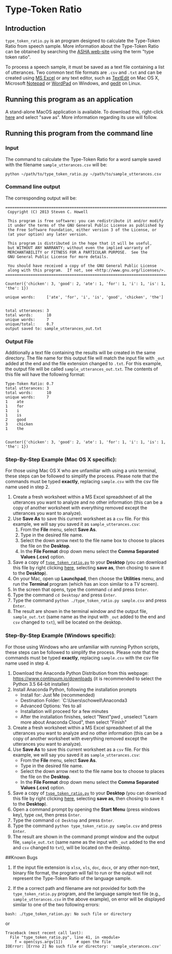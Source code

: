 # Type-Token Ratio

## Introduction
`type_token_ratio.py` is an program designed to calculate the Type-Token Ratio from speech sample.  More information about the Type-Token Ratio can be obtained by searching the [ASHA web-site](http://search.asha.org/default.aspx?q=type%20token%20ratio) using the term "type token ratio".

To process a speech sample, it must be saved as a text file containing a list of utterances.  Two common text file formats are `.csv` and `.txt` and can be created using [MS Excel](https://support.bigcommerce.com/articles/Public/What-is-a-CSV-file-and-how-do-I-save-my-spreadsheet-as-one) or any text editor, such as [TextEdit](http://www.macworld.com/article/3030198/software/hurray-for-textedit-a-secret-powerhouse-of-rich-text.html) on Mac OS X, Microsoft [Notepad](https://en.wikipedia.org/wiki/Microsoft_Notepad) or [WordPad](https://en.wikipedia.org/wiki/WordPad) on Windows, and [gedit](https://wiki.gnome.org/Apps/Gedit) on Linux.

## Running this program as an application
A stand-alone MacOS application is available.  To download this, right-click [here](https://github.com/StevenCHowell/type_token_ratio/blob/0437ea9eed670a67d8aeeaa6aa685c35a2b83d4e/mac_app/ttr.zip) and select "save as".  More information regarding its use will follow.

## Running this program from the command line
### Input
The command to calculate the Type-Token Ratio for a word sample saved with the filename `sample_utterances.csv` will be:
```
python ~/path/to/type_token_ratio.py ~/path/to/sample_utterances.csv
```

### Command line output
The corresponding output will be:
```
================================================================================
 Copyright (C) 2013 Steven C. Howell

 This program is free software: you can redistribute it and/or modify
 it under the terms of the GNU General Public License as published by
 the Free Software Foundation, either version 3 of the License, or
 (at your option) any later version.

 This program is distributed in the hope that it will be useful,
 but WITHOUT ANY WARRANTY; without even the implied warranty of
 MERCHANTABILITY or FITNESS FOR A PARTICULAR PURPOSE.  See the
 GNU General Public License for more details.

 You should have received a copy of the GNU General Public License
 along with this program.  If not, see <http://www.gnu.org/licenses/>.
================================================================================

Counter({'chicken': 3, 'good': 2, 'ate': 1, 'for': 1, 'i': 1, 'is': 1, 'the': 1})

unique words:     ['ate', 'for', 'i', 'is', 'good', 'chicken', 'the']


total utterances: 3
total words:      10
unique words:     7
unique/total:     0.7
output saved to: sample_utterances_out.txt
```

### Output File

Additionally a text file containing the results will be created in the same directory.  The file name for this output file will match the input file with `_out` added at the end and the file extension changed to `.txt`.  For this example, the output file will be called `sample_utterances_out.txt`.  The contents of this file will have the following format:
```
Type-Token Ratio: 0.7
total utterances: 3
total words:      10
unique words:     7
1	 ate
1	 for
1	 i
1	 is
2	 good
3	 chicken
1	 the


Counter({'chicken': 3, 'good': 2, 'ate': 1, 'for': 1, 'i': 1, 'is': 1, 'the': 1})
```

### Step-By-Step Example (Mac OS X specific):
For those using Mac OS X who are unfamiliar with using a unix terminal, these steps can be followed to simplify the process.  Please note that the commands must be typed **exactly**, replacing `sample.csv` with the csv file name used in step 2.

1. Create a fresh worksheet within a MS Excel spreadsheet of all the utterances you want to analyze and no other information (this can be a copy of another worksheet with everything removed except the utterances you want to analyze).
2. Use **Save As** to save this current worksheet as a `csv` file.  For this example, we will say you saved it as `sample_utterances.csv`:
    1. From the **File** menu, select **Save As**.
    2. Type in the desired file name.
    3. Select the down arrow next to the file name box to choose to places the file on the **Desktop**.
    4. In the **File Format** drop down menu select the **Comma Separated Values (.csv)** option.
3. Save a copy of [`type_token_ratio.py`](https://raw.githubusercontent.com/stvn66/type_token_ratio/master/type_token_ratio.py) to your **Desktop** (you can download this file by right clicking [here](https://raw.githubusercontent.com/stvn66/type_token_ratio/master/type_token_ratio.py), selecting **save as**, then chosing to save it to the **Desktop**).
4.  On your Mac, open up **Launchpad**, then choose the **Utilities** menu, and run the **Terminal** program (which has an icon similar to a TV screen).
5. In the screen that opens, type the command `cd` and press `Enter`.
6. Type the command `cd Desktop/` and press `Enter`.
7. Type the command `python ./type_token_ratio.py sample.csv` and press `Enter`.
8. The result are shown in the terminal window and the output file, `sample_out.txt` (same name as the input with `_out` added to the end and `csv` changed to `txt`), will be located on the desktop.

### Step-By-Step Example (Windows specific):
For those using Windows who are unfamiliar with running Python scripts, these steps can be followed to simplify the process.  Please note that the commands must be typed **exactly**, replacing `sample.csv` with the csv file name used in step 4.

1. Download the Anaconda Python Distribution from this webpage: https://www.continuum.io/downloads (it is recommended to select the Python 3.5 64-bit installer)
2. Install Anaconda Python, following the installation prompts
    - Install for: Just Me (recommended)
    - Destination Folder: `C:\Users\schowell\Anaconda3
    - Advanced Options: Yes to all
    - Installation will proceed for a few minutes
    - After the installation finishes, select "Next"pwd
    , unselect "Learn more about Anaconda Cloud", then select "Finish"
3. Create a fresh worksheet within a MS Excel spreadsheet of all the utterances you want to analyze and no other information (this can be a copy of another worksheet with everything removed except the utterances you want to analyze).
4. Use **Save As** to save this current worksheet as a `csv` file.  For this example, we will say you saved it as `sample_utterances.csv`:
    - From the **File** menu, select **Save As**.
    - Type in the desired file name.
    - Select the down arrow next to the file name box to choose to places the file on the **Desktop**.
    - In the **File Format** drop down menu select the **Comma Separated Values (.csv)** option.
5. Save a copy of [`type_token_ratio.py`](https://raw.githubusercontent.com/stvn66/type_token_ratio/master/type_token_ratio.py) to your **Desktop** (you can download this file by right clicking [here](https://raw.githubusercontent.com/stvn66/type_token_ratio/master/type_token_ratio.py), selecting **save as**, then chosing to save it to the **Desktop**).
6.  Open a command prompt by opening the **Start Menu** (press windows key), type `cmd`, then press `Enter`.
8. Type the command `cd Desktop` and press `Enter`.
9. Type the command `python type_token_ratio.py sample.csv` and press `Enter`.
10. The result are shown in the command prompt window and the output file, `sample_out.txt` (same name as the input with `_out` added to the end and `csv` changed to `txt`), will be located on the desktop.

##Known Bugs
1. If the input file extension is `xlsx`, `xls`, `doc`, `docx`, or any other non-text, binary file format, the program will fail to run or the output will not represent the Type-Token Ratio of the language sample.

2. If the a correct path and filename are not provided for both the `type_token_ratio.py` program, and the language sample text file (e.g., `sample_utterances.csv` in the above example), on error will be displayed similar to one of the two following errors:
```
bash: ./type_token_ration.py: No such file or directory
```
or
```
Traceback (most recent call last):
  File "type_token_ratio.py", line 41, in <module>
    f = open(sys.argv[1])      # open the file
IOError: [Errno 2] No such file or directory: 'sample_uterances.csv'
```
